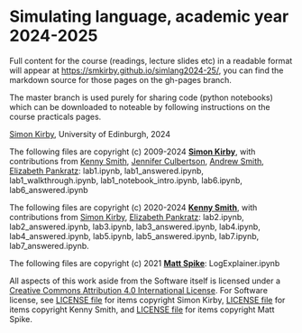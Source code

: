 # Simulating language, academic year 2024-2025

Full content for the course (readings, lecture slides etc) in a readable format will appear at https://smkirby.github.io/simlang2024-25/, you can find the markdown source for those pages on the gh-pages branch.

The master branch is used purely for sharing code (python notebooks) which can be downloaded to noteable by following instructions on the course practicals pages.

[Simon Kirby](https://simonkirby.net/), University of Edinburgh, 2024

The following files are copyright (c) 2009-2024 [**Simon Kirby**](http://www.lel.ed.ac.uk/~simon), with contributions from [Kenny Smith](http://www.lel.ed.ac.uk/~kenny/), [Jennifer Culbertson](https://jennifer-culbertson.github.io), [Andrew Smith](https://www.stir.ac.uk/people/256435), [Elizabeth Pankratz](https://elizabethpankratz.github.io/): lab1.ipynb, lab1_answered.ipynb, lab1_walkthrough.ipynb, lab1_notebook_intro.ipynb, lab6.ipynb, lab6_answered.ipynb

The following files are copyright (c) 2020-2024 [**Kenny Smith**](http://www.lel.ed.ac.uk/~kenny), with contributions from [Simon Kirby](http://www.lel.ed.ac.uk/~simon), [Elizabeth Pankratz](https://elizabethpankratz.github.io/): lab2.ipynb, lab2_answered.ipynb, lab3.ipynb, lab3_answered.ipynb, lab4.ipynb, lab4_answered.ipynb, lab5.ipynb, lab5_answered.ipynb, lab7.ipynb, lab7_answered.ipynb.

The following files are copyright (c) 2021 [**Matt Spike**](https://sites.google.com/site/matspike/): LogExplainer.ipynb

All aspects of this work aside from the Software itself is licensed under a [Creative Commons Attribution 4.0 International License](http://creativecommons.org/licenses/by/4.0/). For Software license, see [LICENSE file](LICENSE) for items copyright Simon Kirby, [LICENSE file](LICENSEKS) for items copyright Kenny Smith, and [LICENSE file](LICENSEMS) for items copyright Matt Spike.
